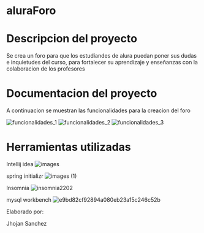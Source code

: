 # aluraForo
# Descripcion del proyecto

Se crea un foro para que los estudiandes de alura puedan poner sus dudas e inquietudes del curso, para fortalecer su aprendizaje y enseñanzas con la colaboracion de los profesores 

# Documentacion del proyecto

A continuacion se muestran las funcionalidades para la creacion del foro

![funcionalidades_1](https://github.com/user-attachments/assets/deae1059-8b4d-4219-b4b2-a52f44fd6339)
![funcionalidades_2](https://github.com/user-attachments/assets/def97d1b-3de9-442d-ae68-561365407aac)
![funcionalidades_3](https://github.com/user-attachments/assets/7fb85594-f63b-4959-bcf8-67f05a8e0abe)


# Herramientas utilizadas

Intellij idea
![images](https://github.com/user-attachments/assets/bd4364fd-8af5-49c4-a6e8-f73450391978)


spring initializr
![images (1)](https://github.com/user-attachments/assets/8795a9e2-9fb7-47f6-a527-6f581c2097ca)


Insomnia
![insomnia2202](https://github.com/user-attachments/assets/9a054fb3-4100-4c0c-bbfb-d53639745af0)

mysql workbench
![e9bd82cf92894a080eb23a15c246c52b](https://github.com/user-attachments/assets/9e375647-7874-45ef-9c08-3cbde52d5154)



Elaborado por:

Jhojan Sanchez
